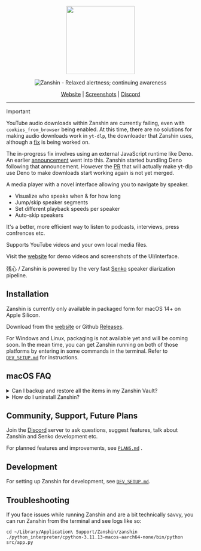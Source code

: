 <p align="center">
<img height="182" src="/packaging/assets/Zanshin_512x512.png">
</p>

<p align="center">
<img src="title.svg" alt="Zanshin - Relaxed alertness; continuing awareness">
</p>

<p align="center">
<a href="https://zanshin.sh">Website</a> |
<a href="https://zanshin.sh/screenshots">Screenshots</a> |
<a href="https://discord.gg/Nf7m5Ftk3c">Discord</a>
</p>

---

> [!IMPORTANT]
> YouTube audio downloads within Zanshin are currently failing, even with `cookies_from_browser` being enabled. At this time, there are no solutions for making audio downloads work in `yt-dlp`, the downloader that Zanshin uses, although a [fix](https://github.com/yt-dlp/yt-dlp/issues/14680) is being worked on.
>
> The in-progress fix involves using an external JavaScript runtime like Deno. An earlier [announcement](https://github.com/yt-dlp/yt-dlp/issues/14404) went into this. Zanshin started bundling Deno following that announcement. However the [PR](https://github.com/yt-dlp/yt-dlp/pull/14157) that will actually make yt-dlp use Deno to make downloads start working again is not yet merged.

A media player with a novel interface allowing you to navigate by speaker.

- Visualize who speaks when & for how long
- Jump/skip speaker segments
- Set different playback speeds per speaker
- Auto-skip speakers

It's a better, more efficient way to listen to podcasts, interviews, press confrences etc.

Supports YouTube videos and your own local media files.

Visit the [website](https://zanshin.sh) for demo videos and screenshots of the UI/interface.

残心 / Zanshin is powered by the very fast [Senko](https://github.com/narcotic-sh/senko) speaker diarization pipeline.

## Installation
Zanshin is currently only available in packaged form for macOS 14+ on Apple Silicon.

Download from the [website](https://zanshin.sh) or Github [Releases](https://github.com/narcotic-sh/zanshin/releases/latest).

For Windows and Linux, packaging is not available yet and will be coming soon. In the mean time, you can get Zanshin running on both of those platforms by entering in some commands in the terminal. Refer to [`DEV_SETUP.md`](/DEV_SETUP.md) for instructions.

## macOS FAQ
<details>
<summary>Can I backup and restore all the items in my Zanshin Vault?</summary>
<br>
Yes, simply backup the following file:
<ul>
  <li><code>~/Library/Application Support/Zanshin/zanshin/media.db</code></li>
</ul>
To restore it (like after you install Zanshin on a new Mac, for example), simply move the file into that same location.
</details>
<details>
<summary>How do I uninstall Zanshin?</summary>
<br>
Delete two items:
<ul>
  <li><code>Zanshin.app</code> in <code>/Applications</code></li>
  <li>The folder <code>~/Library/Application Support/Zanshin</code></li>
</ul>
</details>

## Community, Support, Future Plans
Join the [Discord](https://discord.gg/Nf7m5Ftk3c) server to ask questions, suggest features, talk about Zanshin and Senko development etc.

For planned features and improvements, see [`PLANS.md`](/PLANS.md) .

## Development
For setting up Zanshin for development, see [`DEV_SETUP.md`](/DEV_SETUP.md).

## Troubleshooting
If you face issues while running Zanshin and are a bit technically savvy, you can run Zanshin from the terminal and see logs like so:
```
cd ~/Library/Application\ Support/Zanshin/zanshin
./python_interpreter/cpython-3.11.13-macos-aarch64-none/bin/python src/app.py
```
